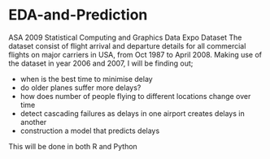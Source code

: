 # EDA-and-Prediction
ASA 2009 Statistical Computing and Graphics Data Expo Dataset
The dataset consist of flight arrival and departure details for all commercial flights on major carriers in USA, from Oct 1987 to April 2008.
Making use of the dataset in year 2006 and 2007, I will be finding out;
- when is the best time to minimise delay
- do older planes suffer more delays?
- how does number of people flying to different locations change over time
- detect cascading failures as delays in one airport creates delays in another
- construction a model that predicts delays

This will be done in both R and Python
